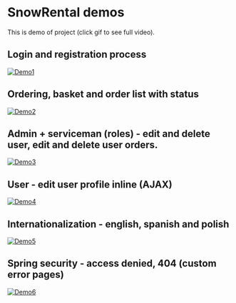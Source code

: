 # SnowRental demos

This is demo of project (click gif to see full video).

## Login and registration process

[![Demo1](https://j.gifs.com/KZVoER.gif)](https://www.youtube.com/watch?v=Ji_OW654fIM&feature=youtu.be)

## Ordering, basket and order list with status

[![Demo2](https://j.gifs.com/0Vrn3v.gif)](https://www.youtube.com/watch?v=5iLxL8ZV9Lg&feature=youtu.be)

## Admin + serviceman (roles) - edit and delete user, edit and delete user orders.

[![Demo3](https://j.gifs.com/L8Vp1w.gif)](https://www.youtube.com/watch?v=H3Z6v_a4SC4&feature=youtu.be)

## User - edit user profile inline (AJAX)

[![Demo4](https://j.gifs.com/2vwpqK.gif)](https://www.youtube.com/watch?v=UCHND4A12aI&feature=youtu.be)

## Internationalization - english, spanish and polish

[![Demo5](https://j.gifs.com/0Vrn3v.gif)](https://j.gifs.com/9QEzAx.gif)

## Spring security - access denied, 404 (custom error pages)

[![Demo6](https://j.gifs.com/jq9wBR.gif)](https://www.youtube.com/watch?v=H4zs__Wa6fk&feature=youtu.be)